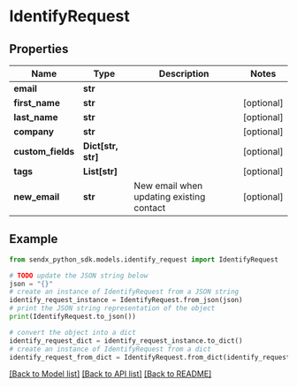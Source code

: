 # IdentifyRequest


## Properties

Name | Type | Description | Notes
------------ | ------------- | ------------- | -------------
**email** | **str** |  | 
**first_name** | **str** |  | [optional] 
**last_name** | **str** |  | [optional] 
**company** | **str** |  | [optional] 
**custom_fields** | **Dict[str, str]** |  | [optional] 
**tags** | **List[str]** |  | [optional] 
**new_email** | **str** | New email when updating existing contact | [optional] 

## Example

```python
from sendx_python_sdk.models.identify_request import IdentifyRequest

# TODO update the JSON string below
json = "{}"
# create an instance of IdentifyRequest from a JSON string
identify_request_instance = IdentifyRequest.from_json(json)
# print the JSON string representation of the object
print(IdentifyRequest.to_json())

# convert the object into a dict
identify_request_dict = identify_request_instance.to_dict()
# create an instance of IdentifyRequest from a dict
identify_request_from_dict = IdentifyRequest.from_dict(identify_request_dict)
```
[[Back to Model list]](../README.md#documentation-for-models) [[Back to API list]](../README.md#documentation-for-api-endpoints) [[Back to README]](../README.md)


